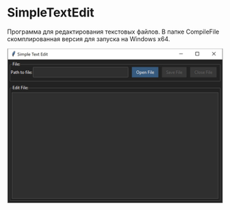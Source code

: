 # SimpleTextEdit
Программа для редактирования текстовых файлов.
В папке CompileFile скомплированная версия для запуска на Windows x64.

![Иллюстрация к проекту](https://github.com/rudikrudik/SimpleTextEdit/blob/master/image/screen.jpg)
